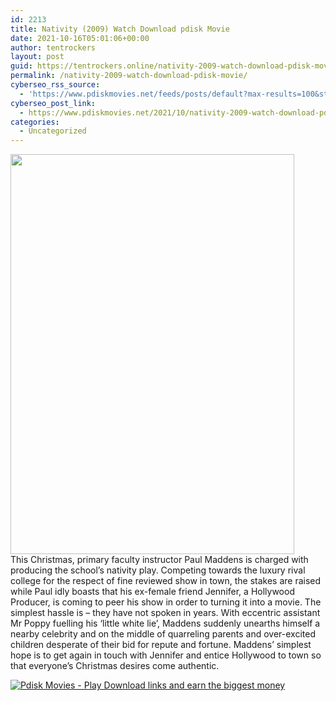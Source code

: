 ```yaml
---
id: 2213
title: Nativity (2009) Watch Download pdisk Movie
date: 2021-10-16T05:01:06+00:00
author: tentrockers
layout: post
guid: https://tentrockers.online/nativity-2009-watch-download-pdisk-movie/
permalink: /nativity-2009-watch-download-pdisk-movie/
cyberseo_rss_source:
  - 'https://www.pdiskmovies.net/feeds/posts/default?max-results=100&start-index=1'
cyberseo_post_link:
  - https://www.pdiskmovies.net/2021/10/nativity-2009-watch-download-pdisk-movie.html
categories:
  - Uncategorized
---
```

<div class="separator">
  <a href="https://blogger.googleusercontent.com/img/a/AVvXsEiLnk5FsZGojVHJSm3Q3KS2ooV_aw_4OKxAN-rJeVPq8U9Q-yyTX933w7W89HfV7OTK_XReiO58wfgE6P6Y7CDHT4sLC-6-MiPplXIBOsvNCwkh0GxkzXu48dKdT7N-jyotk7ErIF-2ycUZl2CFXZ_AhFDfvq7ruZGHvzsSRC6JEo8cbG-5eLczyKfa=s2048" imageanchor="1"><img loading="lazy" border="0" data-original-height="2048" data-original-width="1450" height="640" src="https://blogger.googleusercontent.com/img/a/AVvXsEiLnk5FsZGojVHJSm3Q3KS2ooV_aw_4OKxAN-rJeVPq8U9Q-yyTX933w7W89HfV7OTK_XReiO58wfgE6P6Y7CDHT4sLC-6-MiPplXIBOsvNCwkh0GxkzXu48dKdT7N-jyotk7ErIF-2ycUZl2CFXZ_AhFDfvq7ruZGHvzsSRC6JEo8cbG-5eLczyKfa=w454-h640" width="454" /></a>
</div>



<div>
  <span>This Christmas, primary faculty instructor Paul Maddens is charged with producing the school&#8217;s nativity play. Competing towards the luxury rival college for the respect of fine reviewed show in town, the stakes are raised while Paul idly boasts that his ex-female friend Jennifer, a Hollywood Producer, is coming to peer his show in order to turning it into a movie. The simplest hassle is &#8211; they have not spoken in years. With eccentric assistant Mr Poppy fuelling his &#8216;little white lie&#8217;, Maddens suddenly unearths himself a nearby celebrity and on the middle of quarreling parents and over-excited children desperate of their bid for repute and fortune. Maddens&#8217; simplest hope is to get again in touch with Jennifer and entice Hollywood to town so that everyone&#8217;s Christmas desires come authentic.</span>
</div>

[![](https://1.bp.blogspot.com/-a93bp85aB6g/YUXjACCiX3I/AAAAAAAAbQE/GHmPI7h0af0tqn6tYzd0cdrDv9Hu9LUSACLcBGAsYHQ/s16000/Play_it_New-removebg-preview.png "Pdisk Movies - Play Download links and earn the biggest money")](https://kofilink.com/1/bnYybWtsMDAyYmRz?dn=1)